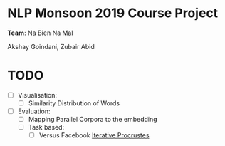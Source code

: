 # NLP Monsoon 2019 Course Project

**Team**: Na Bien Na Mal

Akshay Goindani, Zubair Abid

# TODO

- [ ] Visualisation:
    - [ ] Similarity Distribution of Words
- [ ] Evaluation:
    - [ ] Mapping Parallel Corpora to the embedding
    - [ ] Task based:
        - [ ] Versus Facebook [Iterative Procrustes](https://github.com/facebookresearch/MUSE#the-supervised-way-iterative-procrustes-cpugpu)
